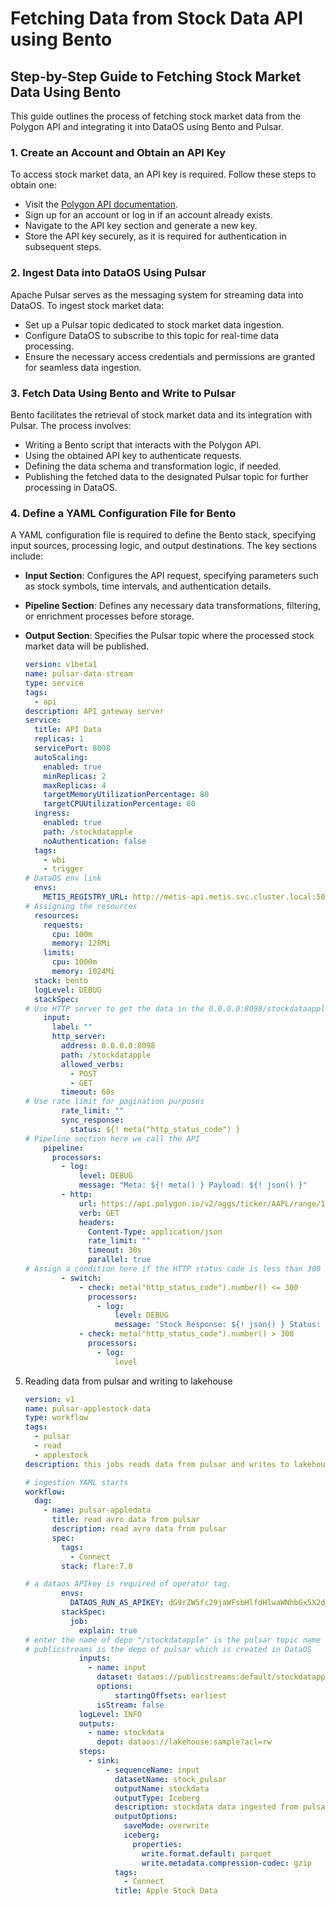# Fetching Data from Stock Data API using Bento

## Step-by-Step Guide to Fetching Stock Market Data Using Bento  

This guide outlines the process of fetching stock market data from the Polygon API and integrating it into DataOS using Bento and Pulsar.  

### **1. Create an Account and Obtain an API Key**  
To access stock market data, an API key is required. Follow these steps to obtain one:  

- Visit the [Polygon API documentation](https://polygon.io/docs/stocks/getting-started).  
- Sign up for an account or log in if an account already exists.  
- Navigate to the API key section and generate a new key.  
- Store the API key securely, as it is required for authentication in subsequent steps.  

### **2. Ingest Data into DataOS Using Pulsar**  
Apache Pulsar serves as the messaging system for streaming data into DataOS. To ingest stock market data:  

- Set up a Pulsar topic dedicated to stock market data ingestion.  
- Configure DataOS to subscribe to this topic for real-time data processing.  
- Ensure the necessary access credentials and permissions are granted for seamless data ingestion.  

### **3. Fetch Data Using Bento and Write to Pulsar**  
Bento facilitates the retrieval of stock market data and its integration with Pulsar. The process involves:  

- Writing a Bento script that interacts with the Polygon API.  
- Using the obtained API key to authenticate requests.  
- Defining the data schema and transformation logic, if needed.  
- Publishing the fetched data to the designated Pulsar topic for further processing in DataOS.  

### **4. Define a YAML Configuration File for Bento**  
A YAML configuration file is required to define the Bento stack, specifying input sources, processing logic, and output destinations. The key sections include:  

- **Input Section**: Configures the API request, specifying parameters such as stock symbols, time intervals, and authentication details.  
- **Pipeline Section**: Defines any necessary data transformations, filtering, or enrichment processes before storage.  
- **Output Section**: Specifies the Pulsar topic where the processed stock market data will be published.  
    
    ```yaml
    version: v1beta1
    name: pulsar-data-stream
    type: service
    tags:
      - api
    description: API gateway server
    service:
      title: API Data
      replicas: 1
      servicePort: 8098
      autoScaling:
        enabled: true
        minReplicas: 2
        maxReplicas: 4
        targetMemoryUtilizationPercentage: 80
        targetCPUUtilizationPercentage: 80
      ingress:
        enabled: true
        path: /stockdatapple
        noAuthentication: false
      tags:
        - wbi
        - trigger
    # DataOS env link
      envs:
        METIS_REGISTRY_URL: http://metis-api.metis.svc.cluster.local:5000/api/v2
    # Assigning the resources
      resources:
        requests:
          cpu: 100m
          memory: 128Mi
        limits:
          cpu: 1000m
          memory: 1024Mi
      stack: bento
      logLevel: DEBUG
      stackSpec:
    # Use HTTP server to get the data in the 0.0.0.0:8098/stockdataapple
        input:
          label: ""
          http_server:
            address: 0.0.0.0:8098
            path: /stockdatapple
            allowed_verbs:
              - POST
              - GET
            timeout: 60s
    # Use rate limit for pagination purposes
            rate_limit: ""
            sync_response:
              status: ${! meta("http_status_code") }
    # Pipeline section here we call the API
        pipeline:
          processors:
            - log:
                level: DEBUG
                message: "Meta: ${! meta() } Payload: ${! json() }"
            - http:
                url: https://api.polygon.io/v2/aggs/ticker/AAPL/range/1/day/2022-03-01/2022-04-02?apiKey=vPN3I7pGcKag2ampTWSVZCwBDD55cVF5
                verb: GET
                headers:
                  Content-Type: application/json
                  rate_limit: ""
                  timeout: 30s
                  parallel: true
    # Assign a condition here if the HTTP status code is less than 300 and greater than 300, we will get an error notification
            - switch:
                - check: meta("http_status_code").number() <= 300
                  processors:
                    - log:
                        level: DEBUG
                        message: 'Stock Response: ${! json() } Status: ${! meta("http_status_code")}'
                - check: meta("http_status_code").number() > 300
                  processors:
                    - log:
                        level
    ```
    
5. Reading data from pulsar and writing to lakehouse
    
    ```yaml
    version: v1
    name: pulsar-applestock-data
    type: workflow
    tags:
      - pulsar
      - read
      - applestock
    description: this jobs reads data from pulsar and writes to lakehouse
    
    # ingestion YAML starts
    workflow:
      dag:
        - name: pulsar-appledata
          title: read avro data from pulsar
          description: read avro data from pulsar
          spec:
            tags:
              - Connect
            stack: flare:7.0
    
    # a dataos APIkey is required of operator tag.
            envs: 
              DATAOS_RUN_AS_APIKEY: dG9rZW5fc29jaWFsbHlfdHlwaWNhbGx5X2dyYXRlZnVsX3NuYWlsLjAyYzhiZWU4LWJkNzctNDQ2Zi1hMzJlLTJhZGNjMjg5OGM3Ng==
            stackSpec:
              job:
                explain: true
    # enter the name of depo "/stockdatapple" is the pulsar topic name
    # publicstreams is the depo of pulsar which is created in DataOS
                inputs:
                  - name: input
                    dataset: dataos://publicstreams:default/stockdatapple
                    options:
                        startingOffsets: earliest
                    isStream: false
                logLevel: INFO
                outputs:
                  - name: stockdata
                    depot: dataos://lakehouse:sample?acl=rw
                steps:
                  - sink:
                      - sequenceName: input
                        datasetName: stock_pulsar
                        outputName: stockdata
                        outputType: Iceberg
                        description: stockdata data ingested from pulsar
                        outputOptions:
                          saveMode: overwrite
                          iceberg:
                            properties:
                              write.format.default: parquet
                              write.metadata.compression-codec: gzip
                        tags:
                          - Connect
                        title: Apple Stock Data 
    ```
